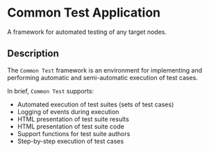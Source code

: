 <!--
%CopyrightBegin%

Copyright Ericsson AB 2023-2024. All Rights Reserved.

Licensed under the Apache License, Version 2.0 (the "License");
you may not use this file except in compliance with the License.
You may obtain a copy of the License at

    http://www.apache.org/licenses/LICENSE-2.0

Unless required by applicable law or agreed to in writing, software
distributed under the License is distributed on an "AS IS" BASIS,
WITHOUT WARRANTIES OR CONDITIONS OF ANY KIND, either express or implied.
See the License for the specific language governing permissions and
limitations under the License.

%CopyrightEnd%
-->
# Common Test Application

A framework for automated testing of any target nodes.

## Description

The `Common Test` framework is an environment for implementing and performing
automatic and semi-automatic execution of test cases.

In brief, `Common Test` supports:

- Automated execution of test suites (sets of test cases)
- Logging of events during execution
- HTML presentation of test suite results
- HTML presentation of test suite code
- Support functions for test suite authors
- Step-by-step execution of test cases
